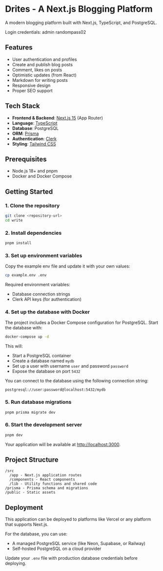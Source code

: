 # Drites - A Next.js Blogging Platform

A modern blogging platform built with Next.js, TypeScript, and PostgreSQL.

Login credentials:
admin
randompass02

## Features

- User authentication and profiles
- Create and publish blog posts
- Comment, likes on posts
- Optimistic updates (from React)
- Markdown for writing posts
- Responsive design
- Proper SEO support

## Tech Stack

- **Frontend & Backend**: [Next.js 15](https://nextjs.org/) (App Router)
- **Language**: [TypeScript](https://www.typescriptlang.org/)
- **Database**: PostgreSQL
- **ORM**: [Prisma](https://www.prisma.io/)
- **Authentication**: [Clerk](https://clerk.dev/)
- **Styling**: [Tailwind CSS](https://tailwindcss.com/)

## Prerequisites

- Node.js 18+ and pnpm
- Docker and Docker Compose

## Getting Started

### 1. Clone the repository

```bash
git clone <repository-url>
cd write
```

### 2. Install dependencies

```bash
pnpm install
```

### 3. Set up environment variables

Copy the example env file and update it with your own values:

```bash
cp example.env .env
```

Required environment variables:

- Database connection strings
- Clerk API keys (for authentication)

### 4. Set up the database with Docker

The project includes a Docker Compose configuration for PostgreSQL. Start the database with:

```bash
docker-compose up -d
```

This will:

- Start a PostgreSQL container
- Create a database named `mydb`
- Set up a user with username `user` and password `password`
- Expose the database on port `5432`

You can connect to the database using the following connection string:

```
postgresql://user:password@localhost:5432/mydb
```

### 5. Run database migrations

```bash
pnpm prisma migrate dev
```

### 6. Start the development server

```bash
pnpm dev
```

Your application will be available at [http://localhost:3000](http://localhost:3000).

## Project Structure

```
/src
  /app - Next.js application routes
  /components - React components
  /lib - Utility functions and shared code
/prisma - Prisma schema and migrations
/public - Static assets
```

## Deployment

This application can be deployed to platforms like Vercel or any platform that supports Next.js.

For the database, you can use:

- A managed PostgreSQL service (like Neon, Supabase, or Railway)
- Self-hosted PostgreSQL on a cloud provider

Update your `.env` file with production database credentials before deploying.
